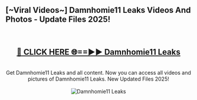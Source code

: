<h2>[~Viral Videos~] Damnhomie11 Leaks Videos And Photos - Update Files 2025!</h2>
<br>
<div align="center">
<h2><a href="https://top-ai-tools.click/QrbHav" rel="nofollow">🔴 CLICK HERE 🌐==►► Damnhomie11 Leaks</a></h2>
<br>
Get Damnhomie11 Leaks and all content. Now you can access all videos and pictures of Damnhomie11 Leaks. New Updated Files 2025!
<br>
<br>
<a href="https://top-ai-tools.click/QrbHav" rel="nofollow" data-target="animated-image.originalLink"><img src="https://i.ibb.co.com/WyWwxjT/player-gif2.gif" alt="Damnhomie11 Leaks" style="max-width: 100%; display: inline-block;" data-target="animated-image.originalImage"></a>
</div>
<br>